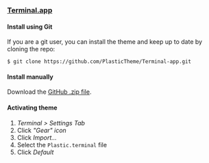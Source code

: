 ### [Terminal.app](<https://en.wikipedia.org/wiki/Terminal_(macOS)>)

#### Install using Git

If you are a git user, you can install the theme and keep up to date by cloning
the repo:

    $ git clone https://github.com/PlasticTheme/Terminal-app.git

#### Install manually

Download the
[GitHub .zip file](https://github.com/PlasticTheme/Terminal-app/archive/refs/heads/main.zip).

#### Activating theme

1.  _Terminal > Settings Tab_
2.  Click _"Gear" icon_
3.  Click _Import..._
4.  Select the `Plastic.terminal` file
5.  Click _Default_

